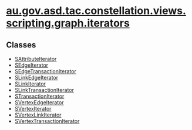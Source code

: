 # [au.gov.asd.tac.constellation.views.scripting.graph.iterators](../ext/docs/CoreScriptingView/src/au/gov/asd/tac/constellation/views/scripting/docs/javadoc/graph/iterators/package-summary.md)

<div class="indexContainer">

## Classes

-   [SAttributeIterator](SAttributeIterator.md "class in au.gov.asd.tac.constellation.views.scripting.graph.iterators")
-   [SEdgeIterator](SEdgeIterator.md "class in au.gov.asd.tac.constellation.views.scripting.graph.iterators")
-   [SEdgeTransactionIterator](SEdgeTransactionIterator.md "class in au.gov.asd.tac.constellation.views.scripting.graph.iterators")
-   [SLinkEdgeIterator](SLinkEdgeIterator.md "class in au.gov.asd.tac.constellation.views.scripting.graph.iterators")
-   [SLinkIterator](SLinkIterator.md "class in au.gov.asd.tac.constellation.views.scripting.graph.iterators")
-   [SLinkTransactionIterator](SLinkTransactionIterator.md "class in au.gov.asd.tac.constellation.views.scripting.graph.iterators")
-   [STransactionIterator](STransactionIterator.md "class in au.gov.asd.tac.constellation.views.scripting.graph.iterators")
-   [SVertexEdgeIterator](SVertexEdgeIterator.md "class in au.gov.asd.tac.constellation.views.scripting.graph.iterators")
-   [SVertexIterator](SVertexIterator.md "class in au.gov.asd.tac.constellation.views.scripting.graph.iterators")
-   [SVertexLinkIterator](SVertexLinkIterator.md "class in au.gov.asd.tac.constellation.views.scripting.graph.iterators")
-   [SVertexTransactionIterator](SVertexTransactionIterator.md "class in au.gov.asd.tac.constellation.views.scripting.graph.iterators")

</div>
